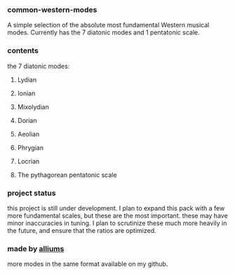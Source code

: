 ### common-western-modes
A simple selection of the absolute most fundamental Western musical modes.
Currently has the 7 diatonic modes and 1 pentatonic scale.

### contents
the 7 diatonic modes:
1. Lydian
2. Ionian
3. Mixolydian
4. Dorian
5. Aeolian
6. Phrygian
7. Locrian

8. The pythagorean pentatonic scale

### project status
this project is still under development. I plan to expand this pack with a few more fundamental scales, but these are the most important.
these may have minor inaccuracies in tuning. I plan to scrutinize these much more heavily in the future, and ensure that the ratios are optimized.

### made by [alliums](https://github.com/alliums)
more modes in the same format available on my github.
